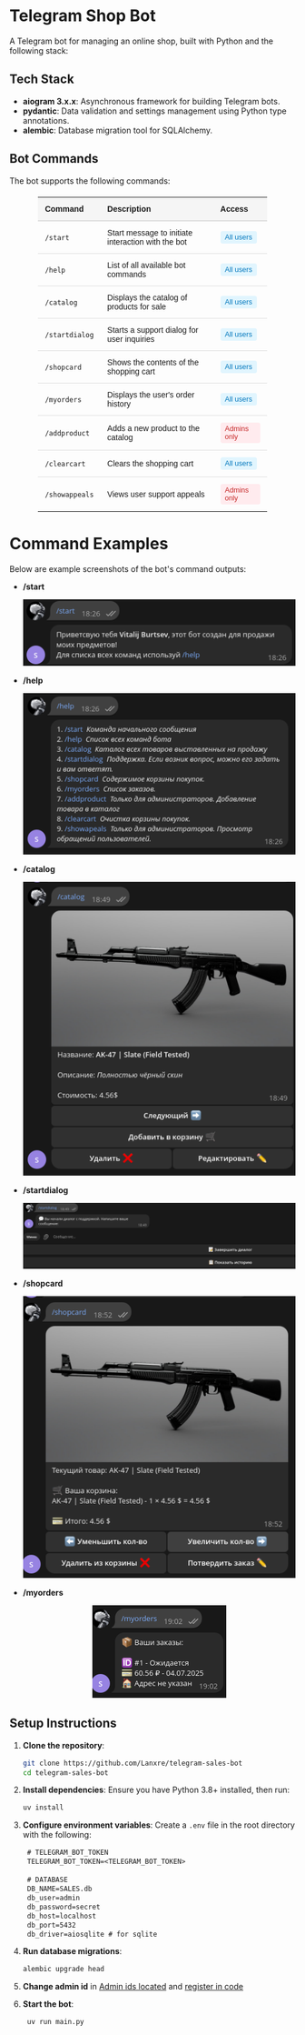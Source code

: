 # Telegram Shop Bot

A Telegram bot for managing an online shop, built with Python and the following stack:

## Tech Stack

- **aiogram 3.x.x**: Asynchronous framework for building Telegram bots.
- **pydantic**: Data validation and settings management using Python type annotations.
- **alembic**: Database migration tool for SQLAlchemy.

## Bot Commands

The bot supports the following commands:

<div align="center">

<table style="border-collapse: collapse; width: 80%; max-width: 800px; margin: 20px auto; font-family: Arial, sans-serif;">
  <thead>
    <tr style="background-color: #f5f5f5;">
      <th style="padding: 12px; text-align: left; border-bottom: 2px solid #ddd;">Command</th>
      <th style="padding: 12px; text-align: left; border-bottom: 2px solid #ddd;">Description</th>
      <th style="padding: 12px; text-align: left; border-bottom: 2px solid #ddd;">Access</th>
    </tr>
  </thead>
  <tbody>
    <tr style="border-bottom: 1px solid #ddd;">
      <td style="padding: 12px;"><code>/start</code></td>
      <td style="padding: 12px;">Start message to initiate interaction with the bot</td>
      <td style="padding: 12px;"><span style="background-color: #e1f5fe; color: #0277bd; padding: 4px 8px; border-radius: 4px; font-size: 0.9em; display: inline-block;">All users</span></td>
    </tr>
    <tr style="border-bottom: 1px solid #ddd;">
      <td style="padding: 12px;"><code>/help</code></td>
      <td style="padding: 12px;">List of all available bot commands</td>
      <td style="padding: 12px;"><span style="background-color: #e1f5fe; color: #0277bd; padding: 4px 8px; border-radius: 4px; font-size: 0.9em; display: inline-block;">All users</span></td>
    </tr>
    <tr style="border-bottom: 1px solid #ddd;">
      <td style="padding: 12px;"><code>/catalog</code></td>
      <td style="padding: 12px;">Displays the catalog of products for sale</td>
      <td style="padding: 12px;"><span style="background-color: #e1f5fe; color: #0277bd; padding: 4px 8px; border-radius: 4px; font-size: 0.9em; display: inline-block;">All users</span></td>
    </tr>
    <tr style="border-bottom: 1px solid #ddd;">
      <td style="padding: 12px;"><code>/startdialog</code></td>
      <td style="padding: 12px;">Starts a support dialog for user inquiries</td>
      <td style="padding: 12px;"><span style="background-color: #e1f5fe; color: #0277bd; padding: 4px 8px; border-radius: 4px; font-size: 0.9em; display: inline-block;">All users</span></td>
    </tr>
    <tr style="border-bottom: 1px solid #ddd;">
      <td style="padding: 12px;"><code>/shopcard</code></td>
      <td style="padding: 12px;">Shows the contents of the shopping cart</td>
      <td style="padding: 12px;"><span style="background-color: #e1f5fe; color: #0277bd; padding: 4px 8px; border-radius: 4px; font-size: 0.9em; display: inline-block;">All users</span></td>
    </tr>
    <tr style="border-bottom: 1px solid #ddd;">
      <td style="padding: 12px;"><code>/myorders</code></td>
      <td style="padding: 12px;">Displays the user's order history</td>
      <td style="padding: 12px;"><span style="background-color: #e1f5fe; color: #0277bd; padding: 4px 8px; border-radius: 4px; font-size: 0.9em; display: inline-block;">All users</span></td>
    </tr>
    <tr style="border-bottom: 1px solid #ddd;">
      <td style="padding: 12px;"><code>/addproduct</code></td>
      <td style="padding: 12px;">Adds a new product to the catalog</td>
      <td style="padding: 12px;"><span style="background-color: #ffebee; color: #c62828; padding: 4px 8px; border-radius: 4px; font-size: 0.9em; display: inline-block;">Admins only</span></td>
    </tr>
    <tr style="border-bottom: 1px solid #ddd;">
      <td style="padding: 12px;"><code>/clearcart</code></td>
      <td style="padding: 12px;">Clears the shopping cart</td>
      <td style="padding: 12px;"><span style="background-color: #e1f5fe; color: #0277bd; padding: 4px 8px; border-radius: 4px; font-size: 0.9em; display: inline-block;">All users</span></td>
    </tr>
    <tr>
      <td style="padding: 12px;"><code>/showappeals</code></td>
      <td style="padding: 12px;">Views user support appeals</td>
      <td style="padding: 12px;"><span style="background-color: #ffebee; color: #c62828; padding: 4px 8px; border-radius: 4px; font-size: 0.9em; display: inline-block;">Admins only</span></td>
    </tr>
  </tbody>
</table>

</div>

# Command Examples
Below are example screenshots of the bot's command outputs:

- **/start** <p align="center">
![start command](/assets/images/start.png) </p>

- **/help** <p align="center">
![help command](/assets/images/help.png) </p>

- **/catalog** <p align="center">
![catalog command](/assets/images/catalog.png) </p>

- **/startdialog** <p align="center">
![startdialog command](/assets/images/startdialog.png) </p>

- **/shopcard** <p align="center">
![shopcard command](/assets/images/shopcard.png) </p>

- **/myorders** <p align="center">
![myorders command](/assets/images/myorders.png) </p>


## Setup Instructions

1. **Clone the repository**:

   ```bash
   git clone https://github.com/Lanxre/telegram-sales-bot
   cd telegram-sales-bot
   ```

2. **Install dependencies**: Ensure you have Python 3.8+ installed, then run:

   ```bash
   uv install
   ```

3. **Configure environment variables**: Create a `.env` file in the root directory with the following:

   ```
    # TELEGRAM_BOT_TOKEN
    TELEGRAM_BOT_TOKEN=<TELEGRAM_BOT_TOKEN>

    # DATABASE
    DB_NAME=SALES.db
    db_user=admin
    db_password=secret
    db_host=localhost
    db_port=5432
    db_driver=aiosqlite # for sqlite
   ```

4. **Run database migrations**:

   ```bash
   alembic upgrade head
   ```

5. **Change admin id** in [Admin ids located](/admin_ids.txt) and [register in code](/core/infrastructure/__init__.py)


6. **Start the bot**:

   ```bash
    uv run main.py
   ```


